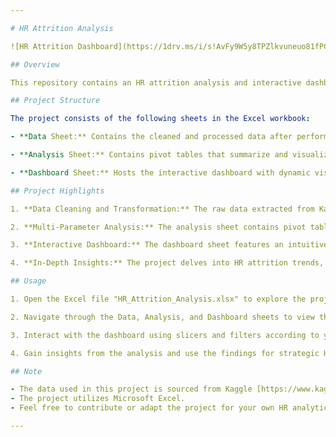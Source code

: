 ```yaml
---

# HR Attrition Analysis

![HR Attrition Dashboard](https://1drv.ms/i/s!AvFy9W5y8TPZlkvuneuo81fPCy5w?e=RKAkPA)

## Overview

This repository contains an HR attrition analysis and interactive dashboard project built in Microsoft Excel. The project aims to explore and analyze employee attrition data sourced from Kaggle, providing valuable insights to HR professionals and management.

## Project Structure

The project consists of the following sheets in the Excel workbook:

- **Data Sheet:** Contains the cleaned and processed data after performing data cleaning, merging, and transformations using Power Query. The raw data, originally in three separate sheets, has been consolidated and enriched with new columns for analysis purposes.

- **Analysis Sheet:** Contains pivot tables that summarize and visualize key insights from the cleaned data. It presents correlations between employee attrition and various parameters, including salary hikes, performance ratings, department-wise attrition, and other relevant factors impacting attrition.

- **Dashboard Sheet:** Hosts the interactive dashboard with dynamic visualizations and slicers. The dashboard utilizes the cleaned data to present key findings and allow users to interactively explore the data.

## Project Highlights

1. **Data Cleaning and Transformation:** The raw data extracted from Kaggle, distributed across multiple sheets, has been cleaned, merged, and processed using Power Query. This ensures data integrity and accuracy for analysis.

2. **Multi-Parameter Analysis:** The analysis sheet contains pivot tables exploring various parameters influencing attrition, such as salary hikes, performance ratings, department-wise attrition, and more. This comprehensive approach provides a deeper understanding of employee churn patterns.

3. **Interactive Dashboard:** The dashboard sheet features an intuitive and interactive interface, allowing users to filter and visualize data through slicers, charts, and graphs. It enables HR professionals and management to gain actionable insights.

4. **In-Depth Insights:** The project delves into HR attrition trends, identifies potential risk areas, and highlights opportunities for employee retention strategies. The visualization of data aids in better decision-making.

## Usage

1. Open the Excel file "HR_Attrition_Analysis.xlsx" to explore the project.

2. Navigate through the Data, Analysis, and Dashboard sheets to view the cleaned data, analysis, and interactive visualizations.

3. Interact with the dashboard using slicers and filters according to your preferences.

4. Gain insights from the analysis and use the findings for strategic HR decision-making.

## Note

- The data used in this project is sourced from Kaggle [https://www.kaggle.com/datasets/vjchoudhary7/hr-analytics-case-study].
- The project utilizes Microsoft Excel.
- Feel free to contribute or adapt the project for your own HR analytics needs.

---
```

